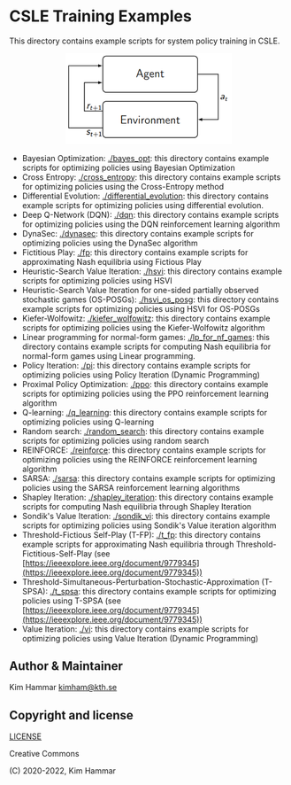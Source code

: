 # CSLE Training Examples

This directory contains example scripts for system policy training in CSLE.

<p align="center">
<img src="./../../docs/img/rl.png" width="300">
</p>

- Bayesian Optimization: [./bayes_opt](bayes_opt): this directory contains example scripts for optimizing policies using Bayesian Optimization
- Cross Entropy: [./cross_entropy](cross_entropy): this directory contains example scripts for optimizing policies using the Cross-Entropy method
- Differential Evolution: [./differential_evolution](differential_evolution): this directory contains example scripts for optimizing policies using differential evolution.
- Deep Q-Network (DQN): [./dqn](dqn): this directory contains example scripts for optimizing policies using the DQN reinforcement learning algorithm
- DynaSec: [./dynasec](dynasec): this directory contains example scripts for optimizing policies using the DynaSec algorithm
- Fictitious Play: [./fp](fp): this directory contains example scripts for approximating Nash equilibria using Fictious Play
- Heuristic-Search Value Iteration: [./hsvi](hsvi): this directory contains example scripts for optimizing policies using HSVI
- Heuristic-Search Value Iteration for one-sided partially observed stochastic games (OS-POSGs): [./hsvi_os_posg](hsvi_os_posg): this directory contains example scripts for optimizing policies using HSVI for OS-POSGs
- Kiefer-Wolfowitz: [./kiefer_wolfowitz](kiefer_wolfowitz): this directory contains example scripts for optimizing policies using the Kiefer-Wolfowitz algorithm
- Linear programming for normal-form games: [./lp_for_nf_games](lp_for_nf_games): this directory contains example scripts for computing Nash equilibria for normal-form games using Linear programming.  
- Policy Iteration: [./pi](pi): this directory contains example scripts for optimizing policies using Policy Iteration (Dynamic Programming)
- Proximal Policy Optimization: [./ppo](ppo): this directory contains example scripts for optimizing policies using the PPO reinforcement learning algorithm
- Q-learning: [./q_learning](q_learning): this directory contains example scripts for optimizing policies using Q-learning
- Random search: [./random_search](random_search): this directory contains example scripts for optimizing policies using random search
- REINFORCE: [./reinforce](reinforce): this directory contains example scripts for optimizing policies using the REINFORCE reinforcement learning algorithm
- SARSA: [./sarsa](sarsa): this directory contains example scripts for optimizing policies using the SARSA reinforcement learning algorithms
- Shapley Iteration: [./shapley_iteration](shapley_iteration): this directory contains example scripts for computing Nash equilibria through Shapley Iteration
- Sondik's Value Iteration: [./sondik_vi](sondik_vi): this directory contains example scripts for optimizing policies using Sondik's Value iteration algorithm
- Threshold-Fictious Self-Play (T-FP): [./t_fp](t_fp): this directory contains example scripts for approximating Nash equilibria through Threshold-Fictitious-Self-Play (see [https://ieeexplore.ieee.org/document/9779345](https://ieeexplore.ieee.org/document/9779345))
- Threshold-Simultaneous-Perturbation-Stochastic-Approximation (T-SPSA): [./t_spsa](t_spsa): this directory contains example scripts for optimizing policies using T-SPSA (see [https://ieeexplore.ieee.org/document/9779345](https://ieeexplore.ieee.org/document/9779345))
- Value Iteration: [./vi](vi): this directory contains example scripts for optimizing policies using Value Iteration (Dynamic Programming)


## Author & Maintainer

Kim Hammar <kimham@kth.se>

## Copyright and license

[LICENSE](../../LICENSE.md)

Creative Commons

(C) 2020-2022, Kim Hammar